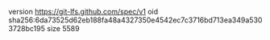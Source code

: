 version https://git-lfs.github.com/spec/v1
oid sha256:6da73525d62eb188fa48a4327350e4542ec7c3716bd713ea349a5303728bc195
size 5589
